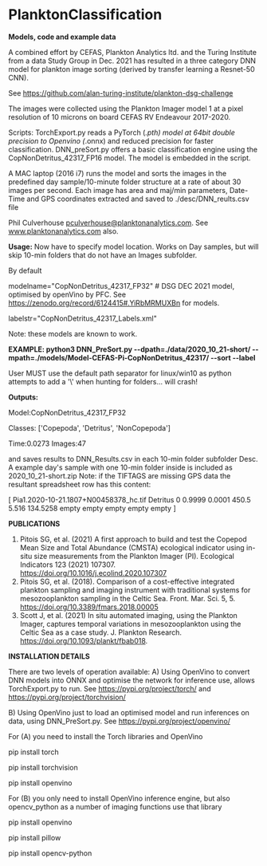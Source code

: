 # PlanktonClassification
<b>Models, code and example data</b>

A combined effort by CEFAS, Plankton Analytics ltd. and the Turing Institute from a data Study Group in Dec. 2021 has resulted in a three category DNN model for plankton image sorting (derived by transfer learning a Resnet-50 CNN).

See https://github.com/alan-turing-institute/plankton-dsg-challenge

The images were collected using the Plankton Imager model 1 at a pixel resolution of 10 microns on board CEFAS RV Endeavour 2017-2020.

Scripts:
TorchExport.py reads a PyTorch (*.pth) model at 64bit double precision to Openvino (*.onnx) and reduced precision for faster classification.
DNN_preSort.py offers a basic classification engine using the CopNonDetritus_42317_FP16 model. The model is embedded in the script.

A MAC laptop (2016 i7) runs the model and sorts the images in the predefined day sample/10-minute folder structure at a rate of about 30 images per second.
Each image has area and maj/min parameters, Date-Time and GPS coordinates extracted and saved to ./desc/DNN_reults.csv file

Phil Culverhouse pculverhouse@planktonanalytics.com. See www.planktonanalytics.com also.

<b>Usage:</b>
Now have to specify model location. Works on Day samples, but will skip 10-min folders that do not have an Images subfolder.

By default 

modelname="CopNonDetritus_42317_FP32" # DSG DEC 2021 model, optimised by openVino by PFC. See https://zenodo.org/record/6124415#.YiRbMRMUXBn for models.

labelstr="CopNonDetritus_42317_Labels.xml"

Note: these models are known to work.

<b>EXAMPLE: python3 DNN_PreSort.py --dpath=./data/2020_10_21-short/ --mpath=./models/Model-CEFAS-Pi-CopNonDetritus_42317/ --sort --label </b>

User MUST use the default path separator for linux/win10 as python attempts to add a '\\' when hunting for folders... will crash!

<b>Outputs: </b>

Model:CopNonDetritus_42317_FP32

Classes: ['Copepoda', 'Detritus', 'NonCopepoda']

Time:0.0273 Images:47

and saves results to DNN_Results.csv in each 10-min folder subfolder Desc. A example day's sample with one 10-min folder inside is included as 2020_10_21-short.zip
Note: if the TIFTAGS are missing GPS data the resultant spreadsheet row has this content:

[ Pia1.2020-10-21.1807+N00458378_hc.tif	Detritus	0	0.9999	0.0001	450.5	5.516	134.5258	empty	empty	empty	empty	empty ]



<b>PUBLICATIONS</b>
1. Pitois SG, et al. (2021) A first approach to build and test the Copepod Mean Size and Total Abundance (CMSTA) ecological indicator using in-situ size measurements from the Plankton Imager (PI). Ecological Indicators 123 (2021) 107307. https://doi.org/10.1016/j.ecolind.2020.107307
2. Pitois SG, et al. (2018). Comparison of a cost-effective integrated plankton sampling and imaging instrument with traditional systems for mesozooplankton sampling in the Celtic Sea. Front. Mar. Sci. 5, 5. https://doi.org/10.3389/fmars.2018.00005
3. Scott J, et al.  (2021) In situ automated imaging, using the Plankton Imager, captures temporal variations in mesozooplankton using the Celtic Sea as a case study. J. Plankton Research. https://doi.org/10.1093/plankt/fbab018.


<b>INSTALLATION DETAILS</b>

There are two levels of operation available:
A) Using OpenVino to convert DNN models into ONNX and optimise the network for inference use, 
  allows TorchExport.py to run. 
   See https://pypi.org/project/torch/ and https://pypi.org/project/torchvision/
   
B) Using OpenVino just to load an optimised model and run inferences on data, using DNN_PreSort.py.
   See https://pypi.org/project/openvino/

For (A) you need to install the Torch libraries and OpenVino

pip install torch

pip install torchvision

pip install openvino

For (B) you only need to install OpenVino inference engine, but also opencv_python as a number of imaging functions use that library

pip install openvino

pip install pillow

pip install opencv-python




